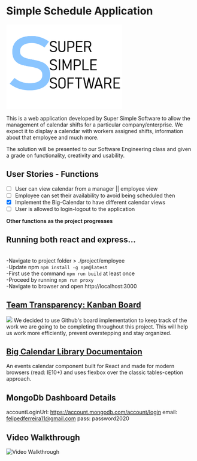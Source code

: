 # Simple Schedule Application 
<img src="logo.png" class="center" width="310" height="225">

This is a web application developed by Super Simple Software to allow the management 
of calendar shifts for a particular company/enterprise. We expect it to display a 
calendar with workers assigned shifts, information about that employee and much more. 

The solution will be presented to our Software Engineering class and given a grade on 
functionality, creativity and usability. 

## User Stories - Functions 

- [ ] User can view calendar from a manager || employee view
- [ ] Employee can set their availability to avoid being scheduled then
- [x] Implement the Big-Calendar to have different calendar views
- [ ] User is allowed to login-logout to the application 

**Other functions as the project progresses**

## Running both react and express...

<br>-Navigate to project folder > ./project/employee
<br>-Update npm `npm install -g npm@latest`
<br>-First use the command `npm run build` at least once 
<br>-Proceed by running `npm run proxy`
<br>-Navigate to browser and open http://localhost:3000 

## <a href="https://github.com/LankeyBoard/SimpleSchedule/projects/1">Team Transparency: Kanban Board</a>
<img src="https://d3tvpxjako9ywy.cloudfront.net/blog/content/uploads/2019/07/Unlock-All-Your-Team-Kan-Do-With-a-Kanban-Template-2-1491x914.jpg?av=5f90c29a1379c318be242ac001362e9d"/>
We decided to use Github's board implementation to keep track of the work
we are going to be completing throughout this project. This will help us work 
more efficiently, prevent overstepping and stay organized. 

## <a href="http://jquense.github.io/react-big-calendar/examples/index.html">Big Calendar Library Documentaion </a>
An events calendar component built for React and made for modern browsers (read: IE10+) 
and uses flexbox over the classic tables-ception approach.

## MongoDb Dashboard Details
accountLoginUrl: https://account.mongodb.com/account/login
email: felipedferreira11@gmail.com
pass: password2020

## Video Walkthrough 
<img src='http://g.recordit.co/JIoa2M7lSa.gif' title='Video Walkthrough' width='800' height='600' alt='Video Walkthrough' />
